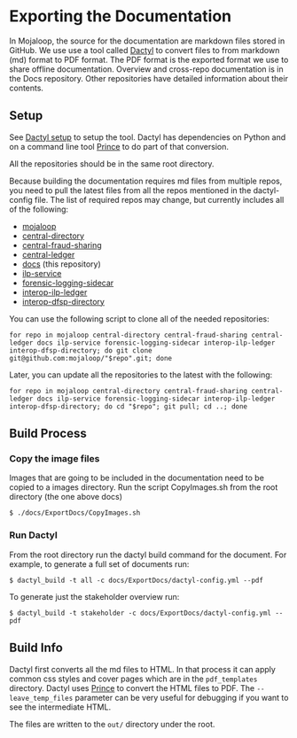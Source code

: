 # Exporting the Documentation
In Mojaloop, the source for the documentation are markdown files stored in GitHub. We use use a tool called [Dactyl](https://github.com/ripple/dactyl) to convert files to from markdown (md) format to PDF format. The PDF format is the exported format we use to share offline documentation.
Overview and cross-repo documentation is in the Docs repository. Other repositories have detailed information about their contents.

## Setup
See [Dactyl setup](https://github.com/ripple/dactyl) to setup the tool. Dactyl has dependencies on Python and on a command line tool [Prince](http://princexml.com/) to do part of that conversion.

All the repositories should be in the same root directory.

Because building the documentation requires md files from multiple repos, you need to pull the latest files from all the repos mentioned in the dactyl-config file. The list of required repos may change, but currently includes all of the following:

- [mojaloop](https://github.com/mojaloop/mojaloop)
- [central-directory](https://github.com/mojaloop/central-directory)
- [central-fraud-sharing](https://github.com/mojaloop/central-fraud-sharing)
- [central-ledger](https://github.com/mojaloop/central-ledger)
- [docs](https://github.com/mojaloop/docs) (this repository)
- [ilp-service](https://github.com/mojaloop/ilp-service)
- [forensic-logging-sidecar](https://github.com/mojaloop/forensic-logging-sidecar)
- [interop-ilp-ledger](https://github.com/mojaloop/interop-ilp-ledger)
- [interop-dfsp-directory](https://github.com/mojaloop/interop-dfsp-directory)

You can use the following script to clone all of the needed repositories:

```
for repo in mojaloop central-directory central-fraud-sharing central-ledger docs ilp-service forensic-logging-sidecar interop-ilp-ledger interop-dfsp-directory; do git clone git@github.com:mojaloop/"$repo".git; done
```

Later, you can update all the repositories to the latest with the following:

```
for repo in mojaloop central-directory central-fraud-sharing central-ledger docs ilp-service forensic-logging-sidecar interop-ilp-ledger interop-dfsp-directory; do cd "$repo"; git pull; cd ..; done
```


## Build Process

### Copy the image files
Images that are going to be included in the documentation need to be copied to a images directory. Run the script CopyImages.sh from the root directory (the one above docs)

```
$ ./docs/ExportDocs/CopyImages.sh
```

### Run Dactyl
From the root directory run the dactyl build command for the document. For example, to generate a full set of documents run:
```
$ dactyl_build -t all -c docs/ExportDocs/dactyl-config.yml --pdf
```

To generate just the stakeholder overview run:
```
$ dactyl_build -t stakeholder -c docs/ExportDocs/dactyl-config.yml --pdf
```

## Build Info
Dactyl first converts all the md files to HTML. In that process it can apply common css styles and cover pages which are in the `pdf_templates` directory. Dactyl uses [Prince](http://princexml.com/) to convert the HTML files to PDF. The `--leave_temp_files` parameter can be very useful for debugging if you want to see the intermediate HTML.

The files are written to the `out/` directory under the root.
